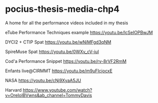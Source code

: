 # pocius-thesis-media-chp4
A home for all the performance videos included in my thesis

eTube Performance Techniques example
https://youtu.be/lcSeIOPBwJM

DYCI2 + CTIP Spat
https://youtu.be/wNiMFgd3qNM

SpireMuse Spat
https://youtu.be/0WXv_cV-iuI

Cod'a Performance Snippet
https://youtu.be/rv-8rVF2RmM

Enfants live@CIRMMT
https://youtu.be/m9uFIcjocxE

NASA
https://youtu.be/cNj9XyaA5JU

Harvard
https://www.youtube.com/watch?v=OreIoIBVwns&ab_channel=TommyDavis
